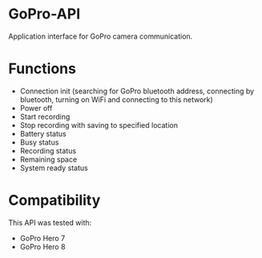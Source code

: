 # GoPro-API
Application interface for GoPro camera communication.

# Functions
- Connection init (searching for GoPro bluetooth address, connecting by bluetooth, turning on WiFi and connecting to this network)
- Power off
- Start recording
- Stop recording with saving to specified location
- Battery status
- Busy status
- Recording status
- Remaining space
- System ready status

# Compatibility
This API was tested with:
- GoPro Hero 7
- GoPro Hero 8
